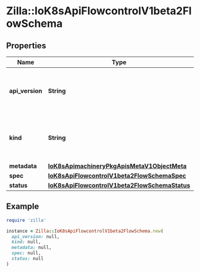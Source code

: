# Zilla::IoK8sApiFlowcontrolV1beta2FlowSchema

## Properties

| Name | Type | Description | Notes |
| ---- | ---- | ----------- | ----- |
| **api_version** | **String** | APIVersion defines the versioned schema of this representation of an object. Servers should convert recognized schemas to the latest internal value, and may reject unrecognized values. More info: https://git.k8s.io/community/contributors/devel/sig-architecture/api-conventions.md#resources | [optional] |
| **kind** | **String** | Kind is a string value representing the REST resource this object represents. Servers may infer this from the endpoint the client submits requests to. Cannot be updated. In CamelCase. More info: https://git.k8s.io/community/contributors/devel/sig-architecture/api-conventions.md#types-kinds | [optional] |
| **metadata** | [**IoK8sApimachineryPkgApisMetaV1ObjectMeta**](IoK8sApimachineryPkgApisMetaV1ObjectMeta.md) |  | [optional] |
| **spec** | [**IoK8sApiFlowcontrolV1beta2FlowSchemaSpec**](IoK8sApiFlowcontrolV1beta2FlowSchemaSpec.md) |  | [optional] |
| **status** | [**IoK8sApiFlowcontrolV1beta2FlowSchemaStatus**](IoK8sApiFlowcontrolV1beta2FlowSchemaStatus.md) |  | [optional] |

## Example

```ruby
require 'zilla'

instance = Zilla::IoK8sApiFlowcontrolV1beta2FlowSchema.new(
  api_version: null,
  kind: null,
  metadata: null,
  spec: null,
  status: null
)
```

